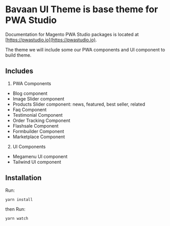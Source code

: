# Bavaan UI Theme is base theme for PWA Studio
Documentation for Magento PWA Studio packages is located at [https://pwastudio.io](https://pwastudio.io).

The theme we will include some our PWA components and UI component to build theme.

## Includes
1. PWA Components
- Blog component
- Image Slider component
- Products Slider component: news, featured, best seller, related
- Faq Component
- Testimonial Component
- Order Tracking Component
- Flashsale Component
- Formbuilder Component
- Marketplace Component
2. UI Components
- Megamenu UI component
- Tailwind UI component

## Installation
Run:
```
yarn install
```

then Run:
```
yarn watch
```
